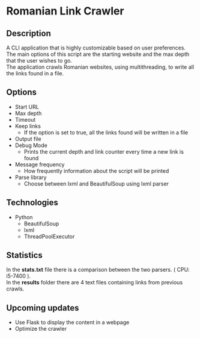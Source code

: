 # Romanian Link Crawler

## Description
A CLI application that is highly customizable based on user preferences.<br>
The main options of this script are the starting website and the max depth that the user wishes to go.<br>
The application crawls Romanian websites, using multithreading, to write all the links found in a file. 

## Options
  - Start URL
  - Max depth
  - Timeout
  - Keep links
    - If the option is set to true, all the links found will be written in a file
  - Output file
  - Debug Mode
    - Prints the current depth and link counter every time a new link is found
  - Message frequency
    - How frequently information about the script will be printed
  - Parse library
    - Choose between lxml and BeautifulSoup using lxml parser

## Technologies
  - Python
    - BeautifulSoup
    - lxml
    - ThreadPoolExecutor

## Statistics
In the **stats.txt** file there is a comparison between the two parsers. ( CPU: i5-7400 ).<br>
In the **results** folder there are 4 text files containing links from previous crawls.

## Upcoming updates
  - Use Flask to display the content in a webpage
  - Optimize the crawler
